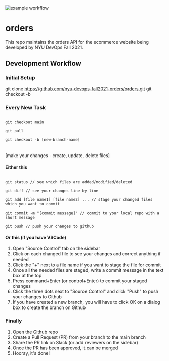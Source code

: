 
![example workflow](https://github.com/nyu-devops-fall2021-orders/orders/actions/workflows/learn-github-actions/badge.svg)

# orders
This repo maintains the orders API for the ecommerce website being developed by NYU DevOps Fall 2021.

## Development Workflow

### Initial Setup
git clone https://github.com/nyu-devops-fall2021-orders/orders.git
git checkout -b

### Every New Task
<code>
git checkout main<br>
git pull<br>
git checkout -b [new-branch-name]
</code>

<br>
<br>
[make your changes - create, update, delete files]

#### Either this
<code>
git status // see which files are added/modified/deleted <br>
git diff // see your changes line by line<br>
git add [file name1] [file name2] ... // stage your changed files which you want to commit<br>
git commit -m "[commit message]" // commit to your local repo with a short message<br>
git push // push your changes to github
</code>

#### Or this (if you have VSCode)
1. Open "Source Control" tab on the sidebar
2. Click on each changed file to see your changes and correct anything if needed
3. Click the "+" next to a file name if you want to stage the file for commit
4. Once all the needed files are staged, write a commit message in the text box at the top
5. Press command+Enter (or control+Enter) to commit your staged changes
6. Click the three dots next to "Source Control" and click "Push" to push your changes to Github
7. If you have created a new branch, you will have to click OK on a dialog box to create the branch on Github

### Finally
1. Open the Github repo
2. Create a Pull Request (PR) from your branch to the main branch
3. Share the PR link on Slack (or add reviewers on the sidebar)
4. Once the PR has been approved, it can be merged
5. Hooray, it's done!
